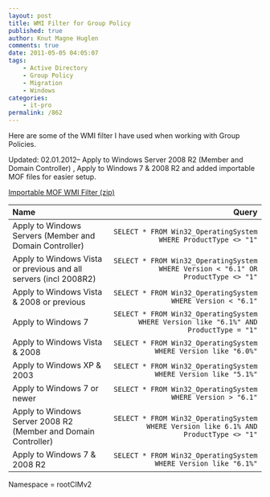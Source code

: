 ```yaml
---
layout: post
title: WMI Filter for Group Policy
published: true
author: Knut Magne Huglen
comments: true
date: 2011-05-05 04:05:07
tags:
    - Active Directory
    - Group Policy
    - Migration
    - Windows
categories:
    - it-pro
permalink: /862
---
```


Here are some of the WMI filter I have used when working with Group Policies.

Updated: 02.01.2012&#8211; Apply to Windows Server 2008 R2 (Member and Domain Controller) , Apply to Windows 7 & 2008 R2 and added importable MOF files for easier setup.

[Importable MOF WMI Filter (zip)][1]
    
  
Name | Query
:---|---:
Apply to Windows Servers (Member and Domain Controller)|`SELECT * FROM Win32_OperatingSystem WHERE ProductType <> "1"`
Apply to Windows Vista or previous and all servers (incl 2008R2)|`SELECT * FROM Win32_OperatingSystem WHERE Version < "6.1" OR ProductType <> "1"`
Apply to Windows Vista & 2008 or previous|`SELECT * FROM Win32_OperatingSystem WHERE Version < "6.1"`
Apply to Windows 7|`SELECT * FROM Win32_OperatingSystem WHERE Version like "6.1%" AND ProductType = "1"`
Apply to Windows Vista & 2008|`SELECT * FROM Win32_OperatingSystem WHERE Version like "6.0%"`
Apply to Windows XP & 2003|`SELECT * FROM Win32_OperatingSystem WHERE Version like "5.1%"`
Apply to Windows 7 or newer|`SELECT * FROM Win32_OperatingSystem WHERE Version > "6.1"`
Apply to Windows Server 2008 R2 (Member and Domain Controller)|`SELECT * FROM Win32_OperatingSystem WHERE Version like 6.1% AND ProductType <> "1"`
Apply to Windows 7 & 2008 R2|`SELECT * FROM Win32_OperatingSystem WHERE Version like "6.1%"`

Namespace = rootCIMv2

[1]: /assets/2011-05-05_Importable-MOF-WMI-Filter-v2.zip